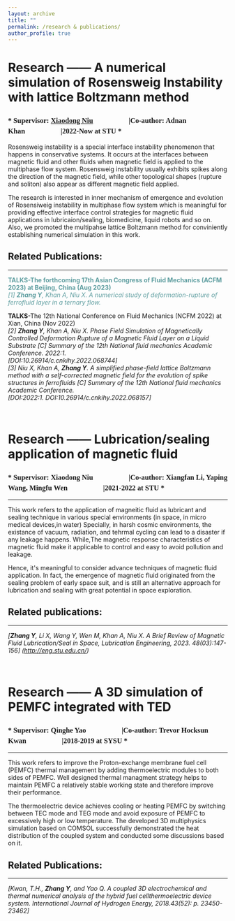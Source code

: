 ```yaml
---
layout: archive
title: ""
permalink: /research & publications/
author_profile: true
---
```


Research —— A numerical simulation of Rosensweig Instability with lattice Boltzmann method 
======
### <font face="Times of New Rome"> * Supervisor: <a href="[https://scholar.google.com/citations?user=StJCQfAAAAAJ]">Xiaodong Niu</a>　　　　　|Co-author: Adnan Khan　　　　　|2022-Now at STU *</font>
Rosensweig instability is a special interface instability phenomenon that happens in conservative systems. 
It occurs at the interfaces between magnetic fluid and other fluids when magnetic field is applied to the multiphase flow system. 
Rosensweig instability usually exhibits spikes along the direction of the magnetic field, while other topological shapes (rupture and soliton) also appear as different magnetic field applied.

The research is interested in inner mechanism of emergence and evolution of Rosensiweig instability in multiphase flow system which is meaningful for providing effective interface control strategies for magnetic fluid applications in lubricaion/sealing, biomedicine, liquid robots and so on. 
Also, we promoted the multipahse lattice Boltzmann method for conviniently establishing numerical simulation in this work. 

## Related Publications: 
---
<!--#--------------------------------------------------------------------------------------------------------------------------------------------------------------------------------------------------->
<!--<font color=#0099ff>color #0099ff</font>-->

**<font color=CadetBlue>  TALKS-The forthcoming 17th Asian Congress of Fluid Mechanics (ACFM 2023) at Beijing, China (Aug 2023) <br></font>**
<font color=CadetBlue> _[1] __Zhang Y__, Khan A, Niu X. A numerical study of deformation-rupture of ferrofluid layer in a ternary flow._<br> </font>

**TALKS**-The 12th National Conference on Fluid Mechanics (NCFM 2022) at Xian, China (Nov 2022)<br>
*[2] __Zhang Y__, Khan A, Niu X. Phase Field Simulation of Magnetically Controlled Deformation Rupture of a Magnetic Fluid Layer on a Liquid Substrate [C] Summary of the 12th National fluid mechanics Academic Conference. 2022:1.<br>
[DOI:10.26914/c.cnkihy.2022.068744]* <br>
*[3] Niu X, Khan A, __Zhang Y__. A simplified phase-field lattice Boltzmann method with a self-corrected magnetic field for the evolution of spike structures in ferrofluids [C] Summary of the 12th National fluid mechanics Academic Conference.<br>
[DOI:2022:1. DOI:10.26914/c.cnkihy.2022.068157]*<br> 

<!--#---------------------------------------------------------------------------------------------------------------------------------------------------------------------------------------------------><br>
  
Research —— Lubrication/sealing application of magnetic fluid
======
### <font face="Times of New Rome"> * Supervisor: Xiaodong Niu　　　　　|Co-author: Xiangfan Li, Yaping Wang, Mingfu Wen　　　　　|2021-2022 at STU *</font>
---
This work refers to the application of magneitic fluid as lubricant and sealing technique in various special environments (in space, in micro medical devices,in water) 
Specially, in harsh cosmic environments, the existance of vacuum, radiation, and tehrmal cycling can lead to a disaster if any leakage happens.
While,The magnetic response characteristics of magnetic fluid make it applicable to control and easy to avoid pollution and leakage. 

Hence, it's meaningful to consider advance techniques of magnetic fluid application. In fact, the emergence of magnetic fluid originated from the sealing problem of early space suit, 
and is still an alternative approach for lubrication and sealing with great potential in space exploration.<br>

## Related publications:
---
*[__Zhang Y__, Li X, Wang Y, Wen M, Khan A, Niu X. A Brief Review of Magnetic Fluid Lubrication/Seal in Space, Lubrication Engineering, 2023. 48(03):147-156] (http://eng.stu.edu.cn/)*
<!--#---------------------------------------------------------------------------------------------------------------------------------------------------------------------------------------------------><br>
  
Research —— A 3D simulation of PEMFC integrated with TED 
====== 
### <font face="Times of New Rome"> * Supervisor: Qinghe Yao　　　　　|Co-author: Trevor Hocksun Kwan　　　　　|2018-2019 at SYSU *</font>
---
This work refers to improve the Proton-exchange membrane fuel cell (PEMFC) thermal management by adding thermoelectric modules to both sides of PEMFC. 
Well designed thermal managment strategy helps to maintain PEMFC a relatively stable working state and therefore improve their performance.

The thermoelectric device achieves cooling or heating PEMFC by switching between TEC mode and TEG mode and avoid exposure of PEMFC to excessively high or low temperature. 
The developed 3D multiphysics simulation based on COMSOL successfully demonstrated the heat distribution of the coupled system and conducted some discussions based on it.

## Related Publications: 
---
*[Kwan, T.H., __Zhang Y__, and Yao Q. A coupled 3D electrochemical and thermal numerical analysis of the hybrid fuel cellthermoelectric device system. International Journal of Hydrogen Energy, 2018.43(52): p. 23450-23462]*
<!--#---------------------------------------------------------------------------------------------------------------------------------------------------------------------------------------------------><br>



